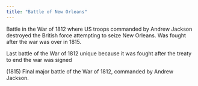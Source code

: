 ```yaml
---
title: "Battle of New Orleans"
---
```

Battle in the War of 1812 where US troops commanded by Andrew Jackson destroyed the British force attempting to seize New Orleans. Was fought after the war was over in 1815.

Last battle of the War of 1812 unique because it was fought after the treaty to end the war was signed

(1815) Final major battle of the War of 1812, commanded by Andrew Jackson.

